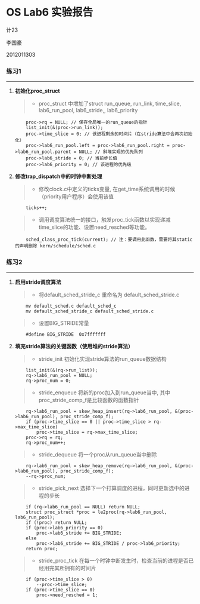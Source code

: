 # OS Lab6 实验报告

计23

李国豪

2012011303

### 练习1
---

1.  <b>初始化proc_struct</b>

    > * proc_struct 中增加了struct run_queue, run_link, time_slice, lab6_run_pool, lab6_stride,, lab6_priority
    ```
        proc->rq = NULL; // 保存全局唯一的run_queue的指针
        list_init(&(proc->run_link));
        proc->time_slice = 0; // 该进程剩余的时间片（在stride算法中会再次初始化）
        proc->lab6_run_pool.left = proc->lab6_run_pool.right = proc->lab6_run_pool.parent = NULL; // 斜堆实现的优先队列
        proc->lab6_stride = 0; // 当前步长值
        proc->lab6_priority = 0; // 该进程的优先级
    ```

2.  <b>修改trap_dispatch中的时钟中断处理</b>

    > * 修改clock.c中定义的ticks变量, 在get_time系统调用的时候（priority用户程序）会使用该值
    ```
        ticks++;
    ```
    > * 调用调度算法统一的接口，触发proc_tick函数以实现递减time_slice的功能、设置need_resched等功能。
    ```
        sched_class_proc_tick(current); // 注：要调用此函数，需要将其static的声明删除 kern/schedule/sched.c
    ```

### 练习2
---

1. <b>启用stride调度算法</b>

    > * 将default_sched_stride_c 重命名为 default_sched_stride.c
    ```
        mv default_sched.c default_sched_c
        mv default_sched_stride_c default_sched_stride.c
    ```
    > * 设置BIG_STRIDE常量
    ```
        #define BIG_STRIDE  0x7fffffff
    ```

2. <b>填充stride算法的关键函数（使用堆的stride算法）</b>

	> * stride_init 初始化实现stride算法的run_queue数据结构
    ```
        list_init(&(rq->run_list));
        rq->lab6_run_pool = NULL;
        rq->proc_num = 0;
    ```
	> * stride_enqueue 将新的proc加入到run_queue当中, 其中proc_stride_comp_f是比较函数的函数指针
    ```
        rq->lab6_run_pool = skew_heap_insert(rq->lab6_run_pool, &(proc->lab6_run_pool), proc_stride_comp_f);
        if (proc->time_slice == 0 || proc->time_slice > rq->max_time_slice)
            proc->time_slice = rq->max_time_slice;
        proc->rq = rq;
        rq->proc_num++;
    ```
	> * stride_dequeue 将一个proc从run_queue当中删除
    ```
        rq->lab6_run_pool = skew_heap_remove(rq->lab6_run_pool, &(proc->lab6_run_pool), proc_stride_comp_f);
        --rq->proc_num;
    ```
	> * stride_pick_next 选择下一个打算调度的进程，同时更新选中的进程的步长
    ```
        if (rq->lab6_run_pool == NULL) return NULL;
        struct proc_struct *proc = le2proc(rq->lab6_run_pool, lab6_run_pool);
        if (!proc) return NULL;
        if (proc->lab6_priority == 0)
            proc->lab6_stride += BIG_STRIDE;
        else
            proc->lab6_stride += BIG_STRIDE / proc->lab6_priority;
        return proc;
    ```
    > * stride_proc_tick 在每一个时钟中断发生时，检查当前的进程是否已经用完其所拥有的时间片
    ```
        if (proc->time_slice > 0)
            --proc->time_slice;
        if (proc->time_slice == 0)
            proc->need_resched = 1;
    ```
